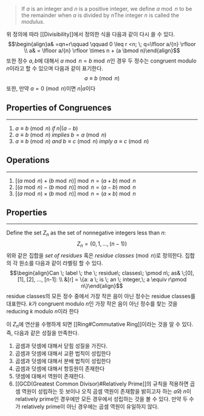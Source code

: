 > If $a$ is an integer and $n$ is a positive integer, we define $a \bmod n$ to be the remainder when $a$ is divided by $n$The integer $n$ is called the *modulus*. 

위 정의에 따라 [[Divisibility]]에서 정의한 식을 다음과 같이 다시 쓸 수 있다.$$\begin{align}a& =qn+r\qquad \qquad 0 \leq r <n; \; q=\lfloor a/{n} \rfloor \\ a& = \lfloor a/{n} \rfloor \times n + (a \bmod n)\end{align}$$
또한 정수 $a, b$에 대해서 $a\bmod n = b \bmod n$인 경우 두 정수는 congruent modulo $n$이라고 할 수 있으며 다음과 같이 표기한다. $$a\equiv b\pmod n$$
또한, 만약 $a=0\pmod n$이면 $n|a$이다

## Properties of Congruences
---
1. $a \equiv b \pmod n\; if \; n|(a-b)$
2. $a \equiv b \pmod n\; implies \; b = a \pmod n$
3. $a \equiv b \pmod n \; and \; b \equiv c \pmod n \; imply \; a \equiv c \pmod n$

## Operations
---
1. $[(a \bmod n) + (b \bmod n)] \bmod n = (a+b) \bmod n$
2. $[(a \bmod n) - (b \bmod n)] \bmod n = (a-b) \bmod n$
3. $[(a \bmod n) \times (b \bmod n)] \bmod n = (a \times b) \bmod n$

## Properties
---
Define the set $Z_n$ as the set of nonnegative integers less than $n$: $$Z_n = \{0, 1, ..., (n-1)\}$$위와 같은 집합을 *set of residues* 혹은 *residue classes*$\pmod n$로 정의한다. 집합의 각 원소를 다음과 같이 라벨링 할 수 있다. $$\begin{align}Can \; label \; the \; residue\; classes\; \pmod n\; as& \;[0], [1], [2], ..., [n-1]: \\ &[r] = \{a: a \; is \; an \; integer,\; a \equiv r\pmod n\}\end{align}$$residue classes의 모든 정수 중에서 가장 작은 음이 아닌 정수는 residue classes를 대표한다. $k$가 congruent modulo $n$인 가장 작은 음이 아닌 정수를 찾는 것을 reducing $k$ modulo $n$이라 한다

이 $Z_n$에 연산을 수행하게 되면 [[Ring#Commutative Ring]]이라는 것을 알 수 있다. 즉, 다음과 같은 성질을 만족한다. 
1. 곱셈과 덧셈에 대해서 닫힘 성질을 가진다.
2. 곱셈과 덧셈에 대해서 교환 법칙이 성립한다
3. 곱셈과 덧셈에 대해서 분배 법칙이 성립한다
4. 곱셈과 덧셈에 대해서 항등원이 존재한다
5. 뎃셈에 대해서 역원이 존재한다. 
6. [[GCD(Greatest Common Divisor)#Relatively Prime]]의 규칙을 적용하면 곱셈 역원이 성립하는 듯 보이나 오직 곱셈 역원이 존재함을 밝히고자 하는 $a$와 $n$이 relatively prime인 경우에만 모든 경우에서 성립하는 것을 볼 수 있다. 만약 두 수가 relatively prime이 아닌 경우에는 곱셈 역원이 유일하지 않다. 